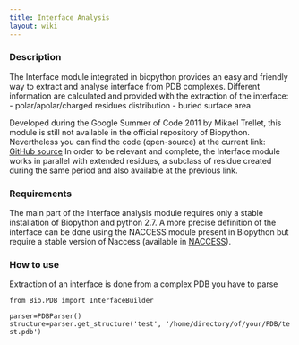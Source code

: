 ```yaml
---
title: Interface Analysis
layout: wiki
---
```


### Description

The Interface module integrated in biopython provides an easy and
friendly way to extract and analyse interface from PDB complexes.
Different information are calculated and provided with the extraction of
the interface: - polar/apolar/charged residues distribution - buried
surface area

Developed during the Google Summer of Code 2011 by Mikael Trellet, this
module is still not available in the official repository of Biopython.
Nevertheless you can find the code (open-source) at the current link:
[GitHub
source](https://github.com/mtrellet/biopython/tree/interface_analysis)
In order to be relevant and complete, the Interface module works in
parallel with extended residues, a subclass of residue created during
the same period and also available at the previous link.

### Requirements

The main part of the Interface analysis module requires only a stable
installation of Biopython and python 2.7. A more precise definition of
the interface can be done using the NACCESS module present in Biopython
but require a stable version of Naccess (available in
[NACCESS](http://www.bioinf.manchester.ac.uk/naccess/)).

### How to use

Extraction of an interface is done from a complex PDB you have to parse

`from Bio.PDB import InterfaceBuilder`  
  
`parser=PDBParser()`  
`structure=parser.get_structure('test', '/home/directory/of/your/PDB/test.pdb')`

